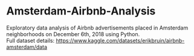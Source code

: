 # Amsterdam-Airbnb-Analysis

Exploratory data analysis of Airbnb advertisements placed in Amsterdam neighborhoods on December 6th, 2018 using Python.     
Full dataset details: https://www.kaggle.com/datasets/erikbruin/airbnb-amsterdam/data

